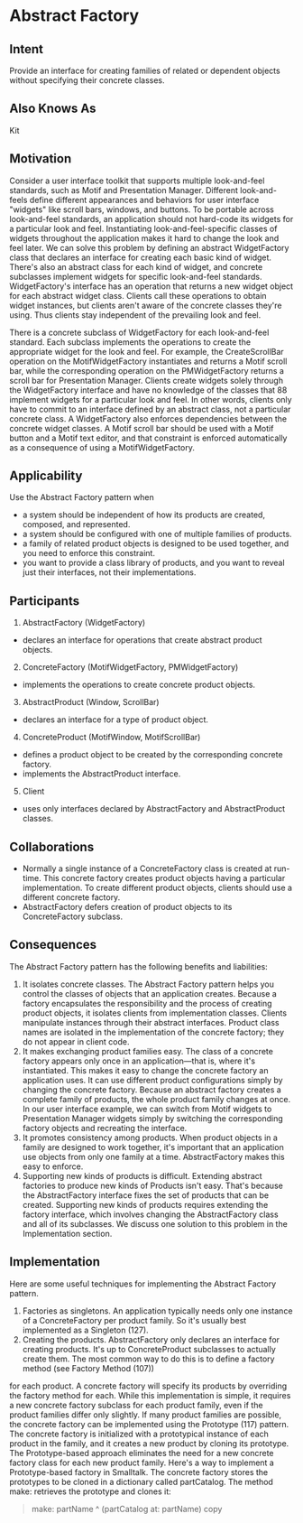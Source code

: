 
# Abstract Factory
## Intent
Provide an interface for creating families of related or dependent objects without
specifying their concrete classes.

## Also Knows As
Kit

## Motivation
Consider a user interface toolkit that supports multiple look-and-feel standards, such as
Motif and Presentation Manager. Different look-and-feels define different appearances
and behaviors for user interface "widgets" like scroll bars, windows, and buttons. To be
portable across look-and-feel standards, an application should not hard-code its widgets
for a particular look and feel. Instantiating look-and-feel-specific classes of widgets
throughout the application makes it hard to change the look and feel later.
We can solve this problem by defining an abstract WidgetFactory class that declares an
interface for creating each basic kind of widget. There's also an abstract class for each
kind of widget, and concrete subclasses implement widgets for specific look-and-feel
standards. WidgetFactory's interface has an operation that returns a new widget object
for each abstract widget class. Clients call these operations to obtain widget instances,
but clients aren't aware of the concrete classes they're using. Thus clients stay
independent of the prevailing look and feel.

There is a concrete subclass of WidgetFactory for each look-and-feel standard. Each
subclass implements the operations to create the appropriate widget for the look and
feel. For example, the CreateScrollBar operation on the MotifWidgetFactory
instantiates and returns a Motif scroll bar, while the corresponding operation on the
PMWidgetFactory returns a scroll bar for Presentation Manager. Clients create widgets
solely through the WidgetFactory interface and have no knowledge of the classes that
88
implement widgets for a particular look and feel. In other words, clients only have to
commit to an interface defined by an abstract class, not a particular concrete class.
A WidgetFactory also enforces dependencies between the concrete widget classes. A
Motif scroll bar should be used with a Motif button and a Motif text editor, and that
constraint is enforced automatically as a consequence of using a MotifWidgetFactory.

## Applicability
Use the Abstract Factory pattern when
- a system should be independent of how its products are created, composed, and
represented.
- a system should be configured with one of multiple families of products.
- a family of related product objects is designed to be used together, and you need
to enforce this constraint.
- you want to provide a class library of products, and you want to reveal just their
interfaces, not their implementations.


## Participants
1. AbstractFactory (WidgetFactory)
* declares an interface for operations that create abstract product objects.
2. ConcreteFactory (MotifWidgetFactory, PMWidgetFactory)
* implements the operations to create concrete product objects.
3. AbstractProduct (Window, ScrollBar)
* declares an interface for a type of product object.
4. ConcreteProduct (MotifWindow, MotifScrollBar)
* defines a product object to be created by the corresponding concrete
factory.
* implements the AbstractProduct interface.
5. Client
* uses only interfaces declared by AbstractFactory and AbstractProduct
classes.

## Collaborations
- Normally a single instance of a ConcreteFactory class is created at run-time.
This concrete factory creates product objects having a particular implementation.
To create different product objects, clients should use a different concrete
factory.
- AbstractFactory defers creation of product objects to its ConcreteFactory
subclass.

## Consequences
The Abstract Factory pattern has the following benefits and liabilities:
1. It isolates concrete classes. The Abstract Factory pattern helps you control the
classes of objects that an application creates. Because a factory encapsulates the
responsibility and the process of creating product objects, it isolates clients from
implementation classes. Clients manipulate instances through their abstract
interfaces. Product class names are isolated in the implementation of the
concrete factory; they do not appear in client code.
2. It makes exchanging product families easy. The class of a concrete factory
appears only once in an application—that is, where it's instantiated. This makes
it easy to change the concrete factory an application uses. It can use different
product configurations simply by changing the concrete factory. Because an
abstract factory creates a complete family of products, the whole product family
changes at once. In our user interface example, we can switch from Motif
widgets to Presentation Manager widgets simply by switching the corresponding
factory objects and recreating the interface.
3. It promotes consistency among products. When product objects in a family are
designed to work together, it's important that an application use objects from
only one family at a time. AbstractFactory makes this easy to enforce.
4. Supporting new kinds of products is difficult. Extending abstract factories to
produce new kinds of Products isn't easy. That's because the AbstractFactory
interface fixes the set of products that can be created. Supporting new kinds of
products requires extending the factory interface, which involves changing the
AbstractFactory class and all of its subclasses. We discuss one solution to this
problem in the Implementation section.

## Implementation

Here are some useful techniques for implementing the Abstract Factory pattern.
1. Factories as singletons. An application typically needs only one instance of a
ConcreteFactory per product family. So it's usually best implemented as a
Singleton (127).
2. Creating the products. AbstractFactory only declares an interface for creating
products. It's up to ConcreteProduct subclasses to actually create them. The most
common way to do this is to define a factory method (see Factory Method (107))

for each product. A concrete factory will specify its products by overriding the
factory method for each. While this implementation is simple, it requires a new
concrete factory subclass for each product family, even if the product families
differ only slightly.
If many product families are possible, the concrete factory can be implemented
using the Prototype (117) pattern. The concrete factory is initialized with a
prototypical instance of each product in the family, and it creates a new product
by cloning its prototype. The Prototype-based approach eliminates the need for a
new concrete factory class for each new product family.
Here's a way to implement a Prototype-based factory in Smalltalk. The concrete
factory stores the prototypes to be cloned in a dictionary called partCatalog.
The method make: retrieves the prototype and clones it:
>make: partName
>  ^ (partCatalog at: partName) copy